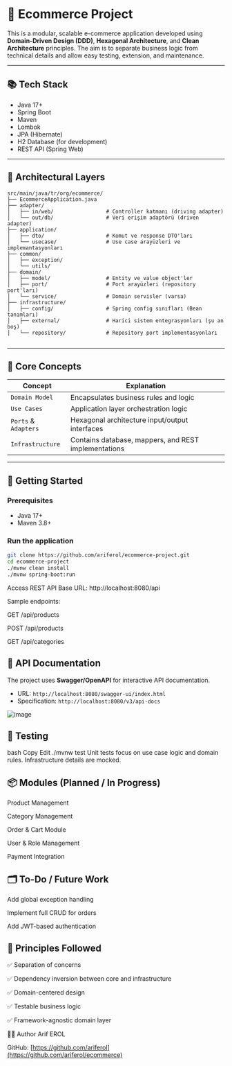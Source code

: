 # 🛒 Ecommerce Project

This is a modular, scalable e-commerce application developed using **Domain-Driven Design (DDD)**, **Hexagonal Architecture**, and **Clean Architecture** principles. The aim is to separate business logic from technical details and allow easy testing, extension, and maintenance.

---

## 📚 Tech Stack

- Java 17+
- Spring Boot
- Maven
- Lombok
- JPA (Hibernate)
- H2 Database (for development)
- REST API (Spring Web)

---

## 🧱 Architectural Layers
```
src/main/java/tr/org/ecommerce/
├── EcommerceApplication.java
├── adapter/
│   ├── in/web/                 # Controller katmanı (driving adapter)
│   └── out/db/                 # Veri erişim adaptörü (driven adapter)
├── application/
│   ├── dto/                    # Komut ve response DTO'ları
│   └── usecase/                # Use case arayüzleri ve implemantasyonları
├── common/
│   ├── exception/
│   └── utils/
├── domain/
│   ├── model/                  # Entity ve value object'ler
│   ├── port/                   # Port arayüzleri (repository port'ları)
│   └── service/                # Domain servisler (varsa)
├── infrastructure/
│   ├── config/                 # Spring config sınıfları (Bean tanımları)
│   ├── external/               # Harici sistem entegrasyonları (şu an boş)
│   └── repository/             # Repository port implementasyonları


```

---

## 🧭 Core Concepts

| Concept                | Explanation |
|------------------------|-------------|
| `Domain Model`         | Encapsulates business rules and logic |
| `Use Cases`            | Application layer orchestration logic |
| `Ports` & `Adapters`   | Hexagonal architecture input/output interfaces |
| `Infrastructure`       | Contains database, mappers, and REST implementations |

---

## 🚀 Getting Started

### Prerequisites

- Java 17+
- Maven 3.8+

### Run the application

```bash
git clone https://github.com/ariferol/ecommerce-project.git
cd ecommerce-project
./mvnw clean install
./mvnw spring-boot:run
```
Access REST API
Base URL: http://localhost:8080/api

Sample endpoints:

GET /api/products

POST /api/products

GET /api/categories


## 📖 API Documentation

The project uses **Swagger/OpenAPI** for interactive API documentation.

- URL: `http://localhost:8080/swagger-ui/index.html`
- Specification: `http://localhost:8080/v3/api-docs`

![image](https://github.com/user-attachments/assets/ba7ea2be-315b-49b6-a01f-833596cf637e)

## 🧪 Testing
bash
Copy
Edit
./mvnw test
Unit tests focus on use case logic and domain rules. Infrastructure details are mocked.

## 📦 Modules (Planned / In Progress)
 Product Management

 Category Management

 Order & Cart Module

 User & Role Management

 Payment Integration

## 🗂️ To-Do / Future Work
Add global exception handling

Implement full CRUD for orders

Add JWT-based authentication

## 🧠 Principles Followed
✅ Separation of concerns

✅ Dependency inversion between core and infrastructure

✅ Domain-centered design

✅ Testable business logic

✅ Framework-agnostic domain layer

🧑‍💻 Author
Arif EROL

GitHub: [https://github.com/ariferol](https://github.com/ariferol/ecommerce)
